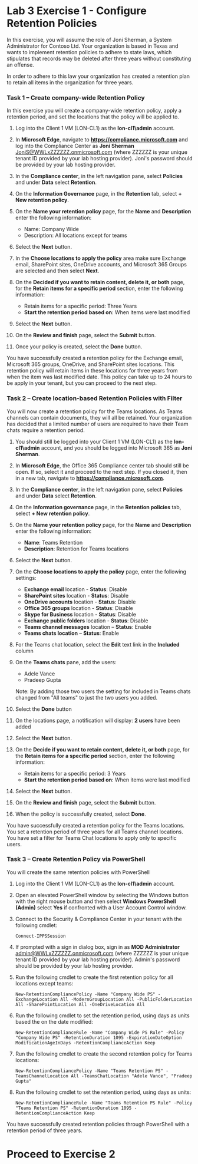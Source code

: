 # Lab 3 Exercise 1 - Configure Retention Policies

In this exercise, you will assume the role of Joni Sherman, a System Administrator for Contoso Ltd. Your organization is based in Texas and wants to implement retention policies to adhere to state laws, which stipulates that records may be deleted after three years without constituting an offense. 

In order to adhere to this law your organization has created a retention plan to retain all items in the organization for three years.


### Task 1 – Create company-wide Retention Policy

In this exercise you will create a company-wide retention policy, apply a retention period, and set the locations that the policy will be applied to.

1. Log into the Client 1 VM (LON-CL1) as the **lon-cl1\admin** account.

2. In **Microsoft Edge**, navigate to **https://compliance.microsoft.com** and log into the Compliance Center as **Joni Sherman** JoniS@WWLxZZZZZZ.onmicrosoft.com (where ZZZZZZ is your unique tenant ID provided by your lab hosting provider).  Joni's password should be provided by your lab hosting provider.

3. In the **Compliance center**, in the left navigation pane, select **Policies** and under **Data** select **Retention**.

4. On the **Information Governance** page, in the **Retention** tab, select **+ New retention policy**.

5. On the **Name your retention policy** page, for the **Name** and **Description** enter the following information:

	- Name: Company Wide
	- Description: All locations except for teams

6. Select the **Next** button.  

7. In the **Choose locations to apply the policy** area make sure Exchange email, SharePoint sites, OneDrive accounts, and Microsoft 365 Groups are selected and then select **Next**.

8. On the **Decided if you want to retain content, delete it, or both** page, for the **Retain items for a specific period** section, enter the following information:

	- Retain items for a specific period: Three Years
	- **Start the retention period based on**: When items were last modified

9. Select the **Next** button.

10. On the **Review and finish** page, select the **Submit** button.

11. Once your policy is created, select the **Done** button.

You have successfully created a retention policy for the Exchange email, Microsoft 365 groups, OneDrive, and SharePoint sites locations. This retention policy will retain items in these locations for three years from when the item was last modified date. This policy can take up to 24 hours to be apply in your tenant, but you can proceed to the next step.

### Task 2 – Create location-based Retention Policies with Filter

You will now create a retention policy for the Teams locations. As Teams channels can contain documents, they will all be retained. Your organization has decided that a limited number of users are required to have their Team chats require a retention period.

1. You should still be logged into your Client 1 VM (LON-CL1) as the **lon-cl1\admin** account, and you should be logged into Microsoft 365 as **Joni Sherman**. 

2. In **Microsoft Edge**, the Office 365 Compliance center tab should still be open. If so, select it and proceed to the next step. If you closed it, then in a new tab, navigate to **https://compliance.microsoft.com**.

3. In the **Compliance center**, in the left navigation pane, select **Policies** and under **Data** select **Retention**.

4. On the **Information governance** page, in the **Retention policies** tab, select **+ New retention policy**.

5. On the **Name your retention policy** page, for the **Name** and **Description** enter the following information:

	- **Name**: Teams Retention
	- **Description**: Retention for Teams locations

6. Select the **Next** button.

7. On the **Choose locations to apply the policy** page, enter the following settings:

	- **Exchange email** location - **Status**: Disable
	- **SharePoint sites** location - **Status**: Disable
	- **OneDrive accounts** location - **Status**: Disable
	- **Office 365 groups** location - **Status**: Disable
	- **Skype for Business** location - **Status**: Disable
	- **Exchange public folders** location - **Status**: Disable
	- **Teams channel messages** location – **Status**: Enable 
	- **Teams chats location** – **Status**: Enable

8. For the Teams chat location, select the **Edit** text link in the **Included** column

9. On the **Teams chats** pane, add the users: 
    - Adele Vance
    - Pradeep Gupta

    Note: By adding those two users the setting for included in Teams chats changed from "All teams" to just the two users you added.

10. Select the **Done** button

11. On the locations page, a notification will display: **2 users** have been added

12. Select the **Next** button.

13. On the **Decide if you want to retain content, delete it, or both** page, for the **Retain items for a specific period** section, enter the following information:

	- Retain items for a specific period: 3 Years
	- **Start the retention period based on**: When items were last modified

14. Select the **Next** button.

15. On the **Review and finish** page, select the **Submit** button.

16. When the policy is successfully created, select **Done**.

You have successfully created a retention policy for the Teams locations. You set a retention period of three years for all Teams channel locations. You have set a filter for Teams Chat locations to apply only to specific users.

### Task 3 – Create Retention Policy via PowerShell

You will create the same retention policies with PowerShell

1. Log into the Client 1 VM (LON-CL1) as the **lon-cl1\admin** account.

2. Open an elevated PowerShell window by selecting the Windows button with the right mouse button and then select **Windows PowerShell (Admin)** select **Yes** if confronted with a User Account Control window.

3. Connect to the Security & Compliance Center in your tenant with the following cmdlet:

    `Connect-IPPSSession`

4. If prompted with a sign in dialog box, sign in as **MOD Administrator** admin@WWLxZZZZZZ.onmicrosoft.com (where ZZZZZZ is your unique tenant ID provided by your lab hosting provider).  Admin's password should be provided by your lab hosting provider.

5. Run the following cmdlet to create the first retention policy for all locations except teams:

    `New-RetentionCompliancePolicy -Name "Company Wide PS" -ExchangeLocation All -ModernGroupLocation All -PublicFolderLocation All -SharePointLocation All -OneDriveLocation All`

6. Run the following cmdlet to set the retention period, using days as units based the on the date modified:
	
    `New-RetentionComplianceRule -Name "Company Wide PS Rule" -Policy "Company Wide PS" -RetentionDuration 1095 -ExpirationDateOption ModificationAgeInDays -RetentionComplianceAction Keep`

7. Run the following cmdlet to create the second retention policy for Teams locations:

    `New-RetentionCompliancePolicy -Name "Teams Retention PS" -TeamsChannelLocation All -TeamsChatLocation "Adele Vance", "Pradeep Gupta"`

8. Run the following cmdlet to set the retention period, using days as units:

    `New-RetentionComplianceRule -Name "Teams Retention PS Rule" -Policy "Teams Retention PS" -RetentionDuration 1095 -RetentionComplianceAction Keep`

You have successfully created retention policies through PowerShell with a retention period of three years.

# Proceed to Exercise 2
